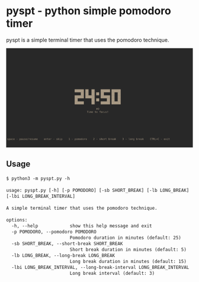 # pyspt - python simple pomodoro timer

pyspt is a simple terminal timer that uses the pomodoro technique.

![screenshot](screenshot.png)

## Usage

```
$ python3 -m pyspt.py -h

usage: pyspt.py [-h] [-p POMODORO] [-sb SHORT_BREAK] [-lb LONG_BREAK] [-lbi LONG_BREAK_INTERVAL]

A simple terminal timer that uses the pomodoro technique.

options:
  -h, --help            show this help message and exit
  -p POMODORO, --pomodoro POMODORO
                        Pomodoro duration in minutes (default: 25)
  -sb SHORT_BREAK, --short-break SHORT_BREAK
                        Short break duration in minutes (default: 5)
  -lb LONG_BREAK, --long-break LONG_BREAK
                        Long break duration in minutes (default: 15)
  -lbi LONG_BREAK_INTERVAL, --long-break-interval LONG_BREAK_INTERVAL
                        Long break interval (default: 3)
```
